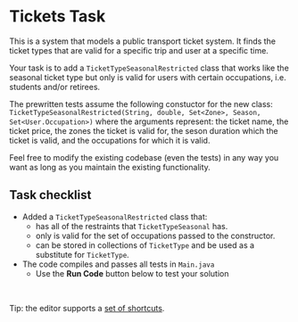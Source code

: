 # Tickets Task

This is a system that models a public transport ticket system. It finds the ticket types that are valid for a specific trip and user at a specific time.

Your task is to add a `TicketTypeSeasonalRestricted` class that works like the seasonal ticket type but only is valid for users with certain occupations, i.e. students and/or retirees.

The prewritten tests assume the following constuctor for the new class: `TicketTypeSeasonalRestricted(String, double, Set<Zone>, Season, Set<User.Occupation>)` where the arguments represent: the ticket name, the ticket price, the zones the ticket is valid for, the seson duration which the ticket is valid, and the occupations for which it is valid.

Feel free to modify the existing codebase (even the tests) in any way you want as long as you maintain the existing functionality.

## Task checklist
* Added a `TicketTypeSeasonalRestricted` class that:
	* has all of the restraints that `TicketTypeSeasonal` has.
	* only is valid for the set of occupations passed to the constructor.
	* can be stored in collections of `TicketType` and be used as a substitute for `TicketType`.
* The code compiles and passes all tests in `Main.java` 
	* Use the **Run Code** button below to test your solution

<br>

Tip: the editor supports a <a href="https://github.com/ajaxorg/ace/wiki/Default-Keyboard-Shortcuts" target="_blank" >set of shortcuts</a>.